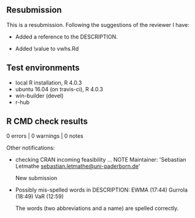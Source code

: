 ## Resubmission

This is a resubmission. Following the suggestions of the reviewer I have:

* Added a reference to the DESCRIPTION.

* Added \value to vwhs.Rd


## Test environments
* local R installation, R 4.0.3
* ubuntu 16.04 (on travis-ci), R 4.0.3
* win-builder (devel)
* r-hub

## R CMD check results

0 errors | 0 warnings | 0 notes


Other notifications:

* checking CRAN incoming feasibility ... NOTE
Maintainer: 'Sebastian Letmathe <sebastian.letmathe@uni-paderborn.de>'

  New submission


* Possibly mis-spelled words in DESCRIPTION:
  EWMA (17:44)
  Gurrola (18:49)
  VaR (12:59)
  
  The words (two abbreviations and a name) are spelled correctly.
